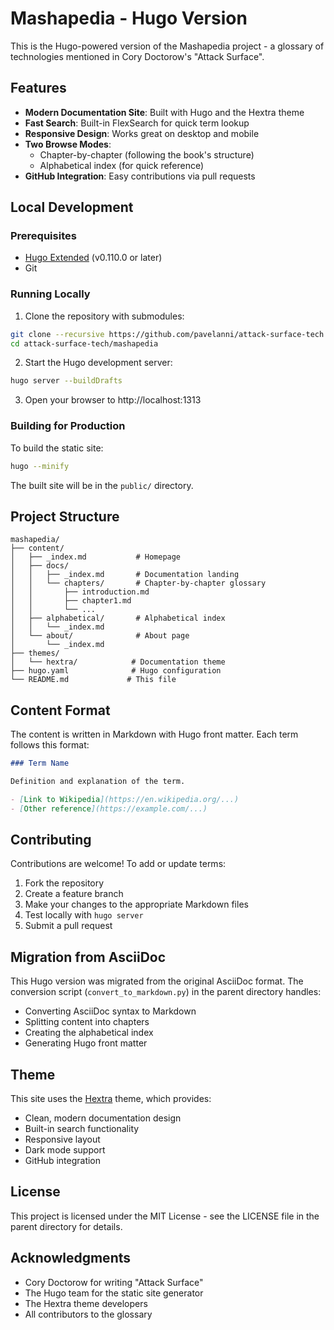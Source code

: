 # Mashapedia - Hugo Version

This is the Hugo-powered version of the Mashapedia project - a glossary of technologies mentioned in Cory Doctorow's "Attack Surface".

## Features

- **Modern Documentation Site**: Built with Hugo and the Hextra theme
- **Fast Search**: Built-in FlexSearch for quick term lookup
- **Responsive Design**: Works great on desktop and mobile
- **Two Browse Modes**: 
  - Chapter-by-chapter (following the book's structure)
  - Alphabetical index (for quick reference)
- **GitHub Integration**: Easy contributions via pull requests

## Local Development

### Prerequisites

- [Hugo Extended](https://gohugo.io/installation/) (v0.110.0 or later)
- Git

### Running Locally

1. Clone the repository with submodules:
```bash
git clone --recursive https://github.com/pavelanni/attack-surface-tech.git
cd attack-surface-tech/mashapedia
```

2. Start the Hugo development server:
```bash
hugo server --buildDrafts
```

3. Open your browser to http://localhost:1313

### Building for Production

To build the static site:

```bash
hugo --minify
```

The built site will be in the `public/` directory.

## Project Structure

```
mashapedia/
├── content/
│   ├── _index.md           # Homepage
│   ├── docs/
│   │   ├── _index.md       # Documentation landing
│   │   └── chapters/       # Chapter-by-chapter glossary
│   │       ├── introduction.md
│   │       ├── chapter1.md
│   │       └── ...
│   ├── alphabetical/       # Alphabetical index
│   │   └── _index.md
│   └── about/              # About page
│       └── _index.md
├── themes/
│   └── hextra/            # Documentation theme
├── hugo.yaml              # Hugo configuration
└── README.md             # This file
```

## Content Format

The content is written in Markdown with Hugo front matter. Each term follows this format:

```markdown
### Term Name

Definition and explanation of the term.

- [Link to Wikipedia](https://en.wikipedia.org/...)
- [Other reference](https://example.com/...)
```

## Contributing

Contributions are welcome! To add or update terms:

1. Fork the repository
2. Create a feature branch
3. Make your changes to the appropriate Markdown files
4. Test locally with `hugo server`
5. Submit a pull request

## Migration from AsciiDoc

This Hugo version was migrated from the original AsciiDoc format. The conversion script (`convert_to_markdown.py`) in the parent directory handles:

- Converting AsciiDoc syntax to Markdown
- Splitting content into chapters
- Creating the alphabetical index
- Generating Hugo front matter

## Theme

This site uses the [Hextra](https://imfing.github.io/hextra/) theme, which provides:

- Clean, modern documentation design
- Built-in search functionality
- Responsive layout
- Dark mode support
- GitHub integration

## License

This project is licensed under the MIT License - see the LICENSE file in the parent directory for details.

## Acknowledgments

- Cory Doctorow for writing "Attack Surface"
- The Hugo team for the static site generator
- The Hextra theme developers
- All contributors to the glossary